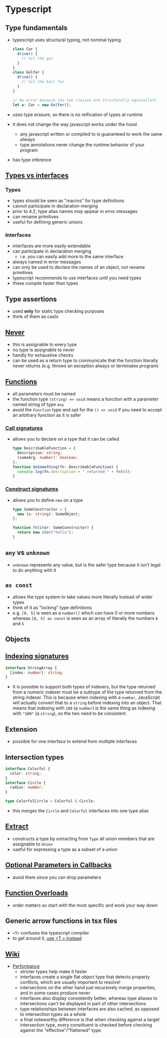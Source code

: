 # Typescript

## Type fundamentals

- typescript uses structural typing, not nominal typing

  ```ts
  class Car {
    drive() {
      // hit the gas
    }
  }
  class Golfer {
    drive() {
      // hit the ball far
    }
  }

  // No error because the two classes are structurally equivallent
  let w: Car = new Golfer();
  ```

- uses type erasure, so there is no reification of types at runtime
- it does not change the way javascript works under the hood
  - any javascript written or compiled to is guaranteed to work the same _always_
  - type annotations never change the runtime behavior of your program
- has type inference

## [Types vs interfaces](https://www.typescriptlang.org/docs/handbook/2/everyday-types.html#differences-between-type-aliases-and-interfaces)

### Types

- types should be seen as "macros" for type definitions
- cannot participate in declaration merging
- prior to 4.2, type alias names _may_ appear in error messages
- can rename primitives
- useful for defining generic unions

### Interfaces

- interfaces are more easily extendable
- can participate in declaration merging
  - i.e. you can easily add more to the same interface
- always named in error messages
- can only be used to declare the names of an object, not rename primitives
- typescript recommends to use interfaces until you need types
- these compile faster than types

## Type assertions

- used **only** for static type checking purposes
- think of them as casts

## [Never](https://www.typescriptlang.org/docs/handbook/2/narrowing.html#the-never-type)

- this is assignable to every type
- no type is assignable to never
- handly for exhaustive checks
- can be used as a return type to communicate that the function literally never returns (e.g. throws an exception always or terminates program)

## [Functions](https://www.typescriptlang.org/docs/handbook/2/functions.html)

- all parameters must be named
- the function type `(string) => void` means a function with a parameter named string of type `any`
- avoid the `Function` type and opt for the `() => void` if you need to accept an arbitrary function as it is safer

### [Call signatures](https://www.typescriptlang.org/docs/handbook/2/functions.html#call-signatures)

- allows you to declare on a type that it can be called

  ```ts
  type DescribableFunction = {
    description: string;
    (someArg: number): boolean;
  };
  function doSomething(fn: DescribableFunction) {
    console.log(fn.description + " returned " + fn(6));
  }
  ```

### [Construct signatures](https://www.typescriptlang.org/docs/handbook/2/functions.html#construct-signatures)

- allows you to define `new` on a type

  ```ts
  type SomeConstructor = {
    new (s: string): SomeObject;
  };

  function fn(ctor: SomeConstructor) {
    return new ctor("hello");
  }
  ```

## `any` vs `unknown`

- `unknown` represents any value, but is the safer type because it isn't legal to do anything with it

## `as const`

- allows the type system to take values more literally instead of wider types
- think of it as "locking" type definitions
- e.g. `[8, 5]` is seen as a `number[]` which can have 0 or more numbers whereas `[8, 5] as const` is seen as an array of literally the numbers `8` and `5`

## Objects

## [Indexing signatures](https://www.typescriptlang.org/docs/handbook/2/objects.html#index-signatures)

```ts
interface StringArray {
  [index: number]: string;
}
```

- It is possible to support both types of indexers, but the type returned from a numeric indexer must be a subtype of the type returned from the string indexer. This is because when indexing with a `number`, JavaScript will actually convert that to a `string` before indexing into an object. That means that indexing with `100` (a `number`) is the same thing as indexing with `"100"` (a `string`), so the two need to be consistent.

## Extension

- possible for one interface to extend from multiple interfaces

## Intersection types

```ts
interface Colorful {
  color: string;
}
interface Circle {
  radius: number;
}

type ColorfulCircle = Colorful & Circle;
```

- this merges the `Circle` and `Colorful` interfaces into one type alias

## [Extract](https://www.typescriptlang.org/docs/handbook/utility-types.html#extracttype-union)

- constructs a type by extracting from `Type` all union members that are assignable to `Union`
- useful for expressing a type as a subset of a union

## [Optional Parameters in Callbacks](https://www.typescriptlang.org/docs/handbook/declaration-files/do-s-and-don-ts.html#optional-parameters-in-callbacks)

- avoid them since you can drop parameters

## [Function Overloads](https://www.typescriptlang.org/docs/handbook/declaration-files/do-s-and-don-ts.html#function-overloads)

- order matters so start with the most specific and work your way down

## Generic arrow functions in tsx files

- `<T>` confuses the typescript compiler
- to get around it, [use <T,> instead](https://stackoverflow.com/questions/41112313/how-to-use-generics-with-arrow-functions-in-typescript-jsx-with-react/66940216#66940216)

## [Wiki](https://github.com/microsoft/TypeScript/wiki)

- [Performance](https://github.com/microsoft/TypeScript/wiki/Performance)
  - stricter types help make it faster
  - interfaces create a single flat object type that detects property conflicts, which are usually important to resolve!
  - intersections on the other hand just recursively merge properties, and in some cases produce never
  - interfaces also display consistently better, whereas type aliases to intersections can't be displayed in part of other intersections
  - type relationships between interfaces are also cached, as opposed to intersection types as a whole
  - a final noteworthy difference is that when checking against a target intersection type, every constituent is checked before checking against the "effective"/"flattened" type.
